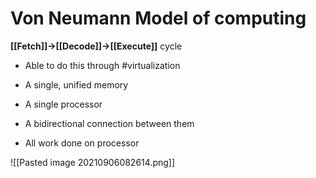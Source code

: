 # Von Neumann Model of computing

**[[Fetch]]->[[Decode]]->[[Execute]]** cycle

* Able to do this through #virtualization 

* A single, unified memory
* A single processor
* A bidirectional connection between them
* All work done on processor 

![[Pasted image 20210906082614.png]]





